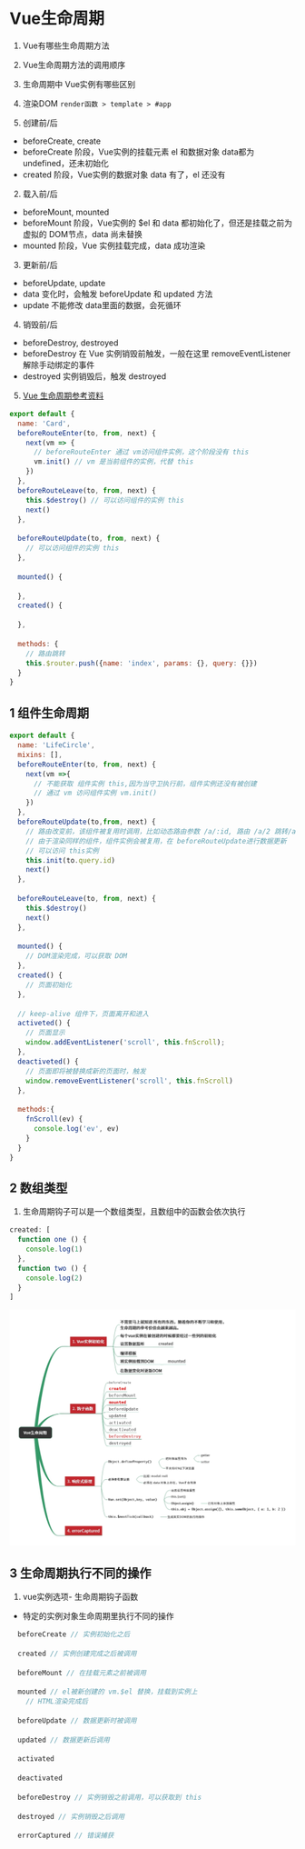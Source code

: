 # Vue生命周期

1. Vue有哪些生命周期方法
2. Vue生命周期方法的调用顺序
3. 生命周期中 Vue实例有哪些区别
4. 渲染DOM `render函数 > template > #app`


1. 创建前/后
  - beforeCreate, create
  - beforeCreate 阶段，Vue实例的挂载元素 el 和数据对象 data都为 undefined，还未初始化
  - created 阶段，Vue实例的数据对象 data 有了，el 还没有

2. 载入前/后
  - beforeMount, mounted
  - beforeMount 阶段，Vue实例的 $el 和 data 都初始化了，但还是挂载之前为虚拟的 DOM节点，data 尚未替换
  - mounted 阶段，Vue 实例挂载完成，data 成功渲染

3. 更新前/后
  - beforeUpdate, update
  - data 变化时，会触发 beforeUpdate 和 updated 方法
  - update 不能修改 data里面的数据，会死循环

4. 销毁前/后
  - beforeDestroy, destroyed
  - beforeDestroy 在 Vue 实例销毁前触发，一般在这里 removeEventListener解除手动绑定的事件
  - destroyed 实例销毁后，触发 destroyed

5. [Vue 生命周期参考资料](https://cn.vuejs.org/v2/api/#%E9%80%89%E9%A1%B9-%E7%94%9F%E5%91%BD%E5%91%A8%E6%9C%9F%E9%92%A9%E5%AD%90)

```js
export default {
  name: 'Card',
  beforeRouteEnter(to, from, next) {
    next(vm => {
      // beforeRouteEnter 通过 vm访问组件实例，这个阶段没有 this
      vm.init() // vm 是当前组件的实例，代替 this
    })
  },
  beforeRouteLeave(to, from, next) {
    this.$destroy() // 可以访问组件的实例 this
    next()
  },

  beforeRouteUpdate(to, from, next) {
    // 可以访问组件的实例 this
  },

  mounted() {

  },
  created() {

  },

  methods: {
    // 路由跳转
    this.$router.push({name: 'index', params: {}, query: {}})
  }
}

```

## 1 组件生命周期

```js
export default {
  name: 'LifeCircle',
  mixins: [],
  beforeRouteEnter(to, from, next) {
    next(vm =>{
      // 不能获取 组件实例 this,因为当守卫执行前，组件实例还没有被创建
      // 通过 vm 访问组件实例 vm.init()
    })
  },
  beforeRouteUpdate(to,from, next) {
    // 路由改变前，该组件被复用时调用，比如动态路由参数 /a/:id, 路由 /a/2 跳转/a/3
    // 由于渲染同样的组件，组件实例会被复用，在 beforeRouteUpdate进行数据更新
    // 可以访问 this实例
    this.init(to.query.id)
    next()
  },
  
  beforeRouteLeave(to, from, next) {
    this.$destroy()
    next()
  },
  
  mounted() {
    // DOM渲染完成，可以获取 DOM
  },
  created() {
    // 页面初始化
  },
  
  // keep-alive 组件下，页面离开和进入
  activeted() {
    // 页面显示
    window.addEventListener('scroll', this.fnScroll);
  },
  deactiveted() {
    // 页面即将被替换成新的页面时，触发
    window.removeEventListener('scroll', this.fnScroll)
  },
  
  methods:{
    fnScroll(ev) {
      console.log('ev', ev)
    }
  }
}
```


## 2 数组类型

1. 生命周期钩子可以是一个数组类型，且数组中的函数会依次执行

```js
created: [
  function one () {
    console.log(1)
  },
  function two () {
    console.log(2)
  }
]
```


![Vue生命周期](life.jpg)



## 3 生命周期执行不同的操作

1. vue实例选项- 生命周期钩子函数
  - 特定的实例对象生命周期里执行不同的操作

```js
  beforeCreate // 实例初始化之后

  created // 实例创建完成之后被调用

  beforeMount // 在挂载元素之前被调用

  mounted // el被新创建的 vm.$el 替换，挂载到实例上
    // HTML渲染完成后

  beforeUpdate // 数据更新时被调用

  updated // 数据更新后调用

  activated

  deactivated

  beforeDestroy // 实例销毁之前调用，可以获取到 this

  destroyed // 实例销毁之后调用

  errorCaptured // 错误捕获
```
